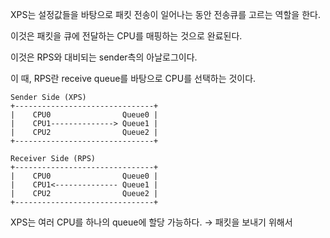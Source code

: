 XPS는 설정값들을 바탕으로 패킷 전송이 일어나는 동안 전송큐를 고르는 역할을 한다.

이것은 패킷을 큐에 전달하는 CPU를 매핑하는 것으로 완료된다.

이것은 RPS와 대비되는 sender측의 아날로그이다.

이 때, RPS란 receive queue를 바탕으로 CPU를 선택하는 것이다.

```Plain
Sender Side (XPS)
+-------------------------------+
|    CPU0                Queue0 |
|    CPU1--------------> Queue1 |
|    CPU2                Queue2 |
+-------------------------------+

Receiver Side (RPS)
+-------------------------------+
|    CPU0                Queue0 |
|    CPU1<-------------- Queue1 |
|    CPU2                Queue2 |
+-------------------------------+
```

XPS는 여러 CPU를 하나의 queue에 할당 가능하다. → 패킷을 보내기 위해서